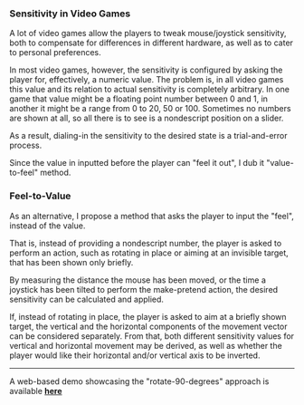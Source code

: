 ### Sensitivity in Video Games

A lot of video games allow the players to tweak mouse/joystick sensitivity, both
to compensate for differences in different hardware, as well as to cater to
personal preferences.

In most video games, however, the sensitivity is configured by asking the player
for, effectively, a numeric value. The problem is, in all video games this value
and its relation to actual sensitivity is completely arbitrary. In one game that
value might be a floating point number between 0 and 1, in another it might be a
range from 0 to 20, 50 or 100. Sometimes no numbers are shown at all, so all
there is to see is a nondescript position on a slider.

As a result, dialing-in the sensitivity to the desired state is a
trial-and-error process.

Since the value in inputted before the player can "feel it out", I dub it
"value-to-feel" method.

### Feel-to-Value

As an alternative, I propose a method that asks the player to input the "feel",
instead of the value.

That is, instead of providing a nondescript number, the player is asked to
perform an action, such as rotating in place or aiming at an invisible target,
that has been shown only briefly.

By measuring the distance the mouse has been moved, or the time a joystick has
been tilted to perform the make-pretend action, the desired sensitivity can be
calculated and applied.

If, instead of rotating in place, the player is asked to aim at a briefly shown
target, the vertical and the horizontal components of the movement vector can be
considered separately. From that, both different sensitivity values for vertical
and horizontal movement may be derived, as well as whether the player would like
their horizontal and/or vertical axis to be inverted.

---

A web-based demo showcasing the "rotate-90-degrees" approach is available
[**here**](https://sierra410.github.io/Example.html)
